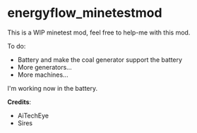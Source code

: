 # energyflow_minetestmod
This is a WIP minetest mod, feel free to help-me with this mod.

To do:
- Battery and make the coal generator support the battery
- More generators...
- More machines...

I'm working now in the battery.

__Credits__:

* AiTechEye
* Sires
